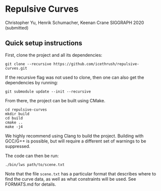 # Repulsive Curves
Christopher Yu, Henrik Schumacher, Keenan Crane
SIGGRAPH 2020 (submitted)

## Quick setup instructions

First, clone the project and all its dependencies:
```
git clone --recursive https://github.com/icethrush/repulsive-curves.git
```

If the recursive flag was not used to clone, then one can also get the dependencies by running:
```
git submodule update --init --recursive
```

From there, the project can be built using CMake.
```
cd repulsive-curves
mkdir build
cd build
cmake ..
make -j4
```
We highly recommend using Clang to build the project. Building with GCC/G++ is possible, but will require a different set of warnings to be suppressed.

The code can then be run:
```
./bin/lws path/to/scene.txt
```

Note that the file `scene.txt` has a particular format that describes where to find the curve data, as well as what constraints will be used. See FORMATS.md for details.
